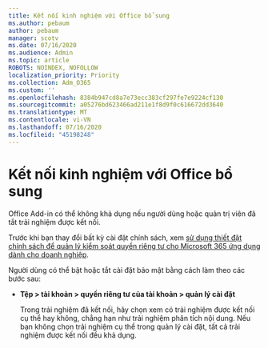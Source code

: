 ```yaml
---
title: Kết nối kinh nghiệm với Office bổ sung
ms.author: pebaum
author: pebaum
manager: scotv
ms.date: 07/16/2020
ms.audience: Admin
ms.topic: article
ROBOTS: NOINDEX, NOFOLLOW
localization_priority: Priority
ms.collection: Adm_O365
ms.custom: ''
ms.openlocfilehash: 8384b947cd8a7e73ecc383cf297fe7e9224cf130
ms.sourcegitcommit: a05276bd623466ad211e1f8d9f0c616672dd3640
ms.translationtype: MT
ms.contentlocale: vi-VN
ms.lasthandoff: 07/16/2020
ms.locfileid: "45198248"
---
```

# <a name="connected-experience-with-office-add-ins"></a>Kết nối kinh nghiệm với Office bổ sung

Office Add-in có thể không khả dụng nếu người dùng hoặc quản trị viên đã tắt trải nghiệm được kết nối.

Trước khi bạn thay đổi bất kỳ cài đặt chính sách, xem [sử dụng thiết đặt chính sách để quản lý kiểm soát quyền riêng tư cho Microsoft 365 ứng dụng dành cho doanh nghiệp](https://docs.microsoft.com/deployoffice/privacy/manage-privacy-controls).

Người dùng có thể bật hoặc tắt cài đặt bảo mật bằng cách làm theo các bước sau:

- **Tệp > tài khoản > quyền riêng tư của tài khoản > quản lý cài đặt** 

    Trong trải nghiệm đã kết nối, hãy chọn xem có trải nghiệm được kết nối cụ thể hay không, chẳng hạn như trải nghiệm phân tích nội dung. Nếu bạn không chọn trải nghiệm cụ thể trong quản lý cài đặt, tất cả trải nghiệm được kết nối đều khả dụng.
